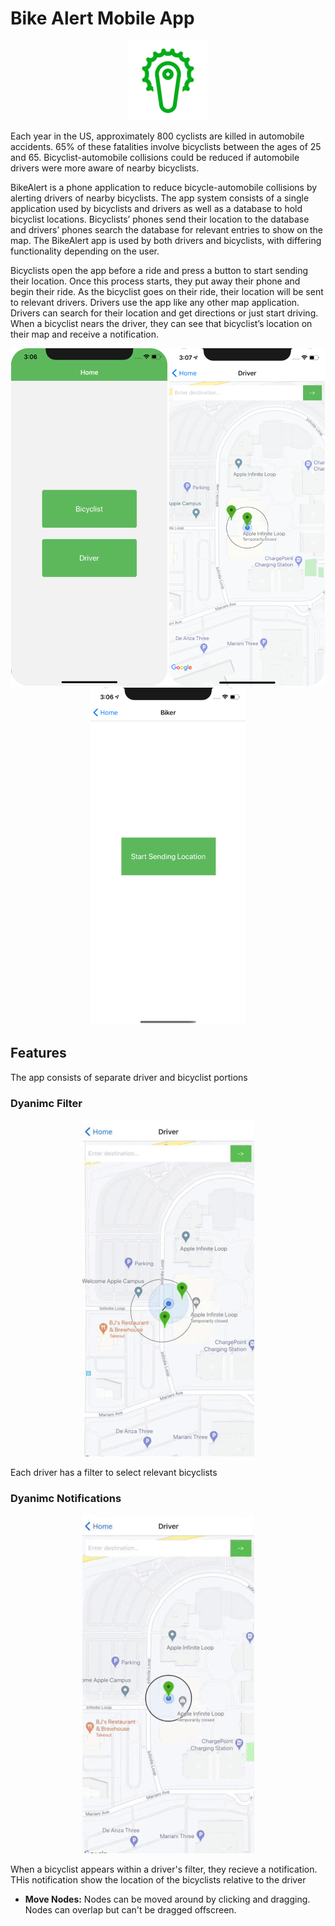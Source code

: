 # Bike Alert Mobile App

<p align="center"><img src="readmeFiles/appIcon.png?raw=true" /></p>

Each year in the US, approximately 800 cyclists are killed in automobile accidents. 65% of these fatalities involve bicyclists between the ages of 25 and 65. Bicyclist-automobile collisions could be reduced if automobile drivers were more aware of nearby bicyclists. 

BikeAlert is a phone application to reduce bicycle-automobile collisions by alerting drivers of nearby bicyclists. The app system consists of a single application used by bicyclists and drivers as well as a database to hold bicyclist locations. Bicyclists’ phones send their location to the database and drivers’ phones search the database for relevant entries to show on the map. The BikeAlert app is used by both drivers and bicyclists, with differing functionality depending on the user.

Bicyclists open the app before a ride and press a button to start sending their location. Once this process starts, they put away their phone and begin their ride. As the bicyclist goes on their ride, their location will be sent to relevant drivers. 
Drivers use the app like any other map application. Drivers can search for their location and get directions or just start driving. When a bicyclist nears the driver, they can see that bicyclist’s location on their map and receive a notification.



<p align="center">
  <img src="readmeFiles/mainPage.png?raw=true" />
  <img src="readmeFiles/mapInitial.png?raw=true" />
  <img src="readmeFiles/bikerInitial.png?raw=true" />
</p>

## Features

The app consists of separate driver and bicyclist portions

### Dyanimc Filter 

<p align="center"><img style={{width: 100}} src="readmeFiles/workingFilterSmall.gif?raw=true" /></p>

Each driver has a filter to select relevant bicyclists

### Dyanimc Notifications

<p align="center"><img src="readmeFiles/workingNotificationsSmall.gif?raw=true" /></p>

When a bicyclist appears within a driver's filter, they recieve a notification. THis notification show the location of the bicyclists relative to the driver

* __Move Nodes:__ Nodes can be moved around by clicking and dragging. Nodes can overlap but can't be dragged offscreen.
